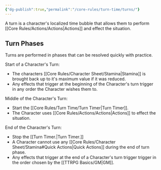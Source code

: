 ```yaml
---
{"dg-publish":true,"permalink":"/core-rules/turn-time/turns/"}
---
```


A turn is a character's localized time bubble that allows them to perform [[Core Rules/Actions/Actions\|Actions]] and effect the situation.

## Turn Phases
Turns are performed in phases that can be resolved quickly with practice.

Start of a Character's Turn:
- The characters [[Core Rules/Character Sheet/Stamina\|Stamina]] is brought back up to it's maximum value if it was reduced.
- Any effects that trigger at the beginning of the Character's turn trigger in any order the Character wishes them to.

Middle of the Character's Turn:
- Start the [[Core Rules/Turn Time/Turn Timer\|Turn Timer]].
- The Character uses [[Core Rules/Actions/Actions\|Actions]] to effect the situation.

End of the Character's Turn:
- Stop the [[Turn Timer.\|Turn Timer.]]
- A Character cannot use any [[Core Rules/Character Sheet/Stamina#Quick Actions\|Quick Actions]] during the end of turn phase.
- Any effects that trigger at the end of a Character's turn trigger trigger in the order chosen by the [[TTRPG Basics/GM\|GM]].

